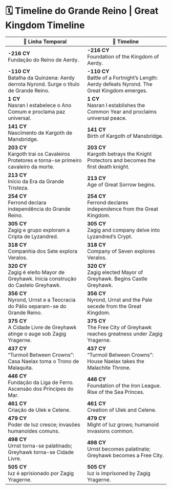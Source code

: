 # 🗓️ Timeline do Grande Reino | Great Kingdom Timeline

| 📖 Linha Temporal                                                                           | 📖 Timeline                                                                                     |
| ------------------------------------------------------------------------------------------- | ----------------------------------------------------------------------------------------------- |
| **-216 CY**<br>Fundação do Reino de Aerdy.                                                  | **-216 CY**<br>Foundation of the Kingdom of Aerdy.                                              |
| **-110 CY**<br>Batalha da Quinzena: Aerdy derrota Nyrond. Surge o título de Grande Reino.   | **-110 CY**<br>Battle of a Fortnight’s Length: Aerdy defeats Nyrond. The Great Kingdom emerges. |
| **1 CY**<br>Nasran I estabelece o Ano Comum e proclama paz universal.                       | **1 CY**<br>Nasran I establishes the Common Year and proclaims universal peace.                 |
| **141 CY**<br>Nascimento de Kargoth de Mansbridge.                                          | **141 CY**<br>Birth of Kargoth of Mansbridge.                                                   |
| **203 CY**<br>Kargoth trai os Cavaleiros Protetores e torna-se primeiro cavaleiro da morte. | **203 CY**<br>Kargoth betrays the Knight Protectors and becomes the first death knight.         |
| **213 CY**<br>Início da Era da Grande Tristeza.                                             | **213 CY**<br>Age of Great Sorrow begins.                                                       |
| **254 CY**<br>Ferrond declara independência do Grande Reino.                                | **254 CY**<br>Ferrond declares independence from the Great Kingdom.                             |
| **305 CY**<br>Zagig e grupo exploram a Cripta de Lyzandred.                                 | **305 CY**<br>Zagig and company delve into Lyzandred’s Crypt.                                   |
| **318 CY**<br>Companhia dos Sete explora Veralos.                                           | **318 CY**<br>Company of Seven explores Veralos.                                                |
| **320 CY**<br>Zagig é eleito Mayor de Greyhawk. Inicia construção do Castelo Greyhawk.      | **320 CY**<br>Zagig elected Mayor of Greyhawk. Begins Castle Greyhawk.                          |
| **356 CY**<br>Nyrond, Urnst e a Teocracia do Pálio separam-se do Grande Reino.              | **356 CY**<br>Nyrond, Urnst and the Pale secede from the Great Kingdom.                         |
| **375 CY**<br>A Cidade Livre de Greyhawk atinge o auge sob Zagig Yragerne.                  | **375 CY**<br>The Free City of Greyhawk reaches greatness under Zagig Yragerne.                 |
| **437 CY**<br>“Turmoil Between Crowns”: Casa Naelax toma o Trono de Malaquita.              | **437 CY**<br>“Turmoil Between Crowns”: House Naelax takes the Malachite Throne.                |
| **446 CY**<br>Fundação da Liga de Ferro. Ascensão dos Príncipes do Mar.                     | **446 CY**<br>Foundation of the Iron League. Rise of the Sea Princes.                           |
| **461 CY**<br>Criação de Ulek e Celene.                                                     | **461 CY**<br>Creation of Ulek and Celene.                                                      |
| **479 CY**<br>Poder de Iuz cresce; invasões humanoides comuns.                              | **479 CY**<br>Might of Iuz grows; humanoid invasions common.                                    |
| **498 CY**<br>Urnst torna-se palatinado; Greyhawk torna-se Cidade Livre.                    | **498 CY**<br>Urnst becomes palatinate; Greyhawk becomes a Free City.                           |
| **505 CY**<br>Iuz é aprisionado por Zagig Yragerne.                                         | **505 CY**<br>Iuz is imprisoned by Zagig Yragerne.                                              |
